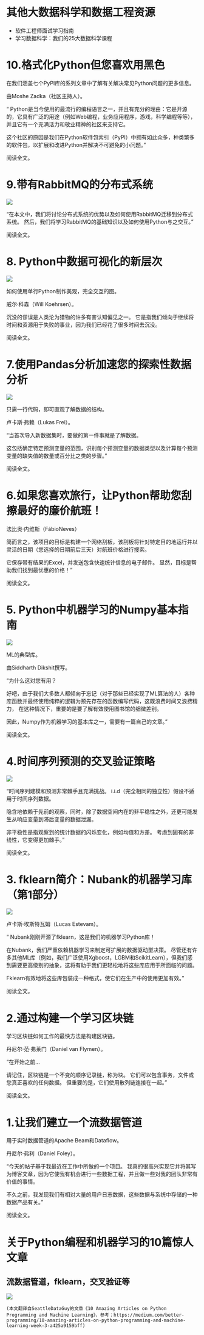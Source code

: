 # 其他大数据科学和数据工程资源
+ 软件工程师面试学习指南
+ 学习数据科学：我们的25大数据科学课程
# 10.格式化Python但您喜欢用黑色

在我们涵盖七个PyPI库的系列文章中了解有关解决常见Python问题的更多信息。

由Moshe Zadka（社区主持人）。

“ Python是当今使用的最流行的编程语言之一，并且有充分的理由：它是开源的，它具有广泛的用途（例如Web编程，业务应用程序，游戏，科学编程等等）， 并且它有一个充满活力和敬业精神的社区来支持它。

这个社区的原因是我们在Python软件包索引（PyPI）中拥有如此众多，种类繁多的软件包，以扩展和改进Python并解决不可避免的小问题。”

阅读全文。
# 9.带有RabbitMQ的分布式系统
![](1!zTkUuu1St1nFr-uFiHZQRQ.png)

“在本文中，我们将讨论分布式系统的优势以及如何使用RabbitMQ迁移到分布式系统。 然后，我们将学习RabbitMQ的基础知识以及如何使用Python与之交互。”

阅读全文。
# 8. Python中数据可视化的新层次
![](1!3oKPqgBdjGyd3EC3YNvJ0w.png)

如何使用单行Python制作美观，完全交互的图。

威尔·科森（Will Koehrsen）。

沉没的谬误是人类沦为猎物的许多有害认知偏见之一。 它是指我们倾向于继续将时间和资源用于失败的事业，因为我们已经花了很多时间去沉没。

阅读全文。
# 7.使用Pandas分析加速您的探索性数据分析
![](1!HPiIWRIJXL6daTYUURGPRw.png)

只需一行代码，即可直观了解数据的结构。

卢卡斯·弗赖（Lukas Frei）。

“当首次导入新数据集时，要做的第一件事就是了解数据。

这包括确定特定预测变量的范围，识别每个预测变量的数据类型以及计算每个预测变量的缺失值的数量或百分比之类的步骤。”

阅读全文。
# 6.如果您喜欢旅行，让Python帮助您刮擦最好的廉价航班！

法比奥·内维斯（FábioNeves）

简而言之，该项目的目标是构建一个网络刮板，该刮板将针对特定目的地运行并以灵活的日期（您选择的日期前后三天）对航班价格进行搜索。

它保存带有结果的Excel，并发送包含快速统计信息的电子邮件。 显然，目标是帮助我们找到最优惠的价格！”

阅读全文。
# 5. Python中机器学习的Numpy基本指南
![](0!6TQBG47ORg92Y25B)

ML的典型库。

由Siddharth Dikshit撰写。

“为什么这对您有用？

好吧，由于我们大多数人都倾向于忘记（对于那些已经实现了ML算法的人）各种库函数并最终使用纯粹的逻辑为预先存在的函数编写代码，这既浪费时间又浪费精力， 在这种情况下，重要的是要了解有效使用图书馆的细微差别。

因此，Numpy作为机器学习的基本库之一，需要有一篇自己的文章。”

阅读全文。
# 4.时间序列预测的交叉验证策略
![](1!SJOcBMIYHy5WaSo5C9hpRw.png)

“时间序列建模和预测非常棘手且充满挑战。 i.i.d（完全相同的独立性）假设不适用于时间序列数据。

隐含地依赖于先前的观察，同时，除了数据空间内在的非平稳性之外，还更可能发生从响应变量到滞后变量的数据泄漏。

非平稳性是指观察到的统计数据的闪烁变化，例如均值和方差。 考虑到固有的非线性，它变得更加棘手。”

阅读全文。
# 3. fklearn简介：Nubank的机器学习库（第1部分）
![](0!P8BNRJRiud_5luF6)

卢卡斯·埃斯特瓦姆（Lucas Estevam）。

“ Nubank刚刚开源了fklearn，这是我们的机器学习Python库！

在Nubank，我们严重依赖机器学习来制定可扩展的数据驱动型决策。 尽管还有许多其他ML库（例如，我们广泛使用Xgboost，LGBM和ScikitLearn），但我们感到需要更高级别的抽象，这将有助于我们更轻松地将这些库应用于所面临的问题。

Fklearn有效地将这些库包装成一种格式，使它们在生产中的使用更加有效。”

阅读全文。
# 2.通过构建一个学习区块链

学习区块链如何工作的最快方法是构建区块链。

丹尼尔·范·弗莱门（Daniel van Flymen）。

“在开始之前...

请记住，区块链是一个不变的顺序记录链，称为块。 它们可以包含事务，文件或您真正喜欢的任何数据。 但重要的是，它们使用散列链连接在一起。”

阅读全文。
# 1.让我们建立一个流数据管道

用于实时数据管道的Apache Beam和Dataflow。

丹尼尔·弗利（Daniel Foley）。

“今天的帖子基于我最近在工作中所做的一个项目。 我真的很高兴实现它并将其写为博客文章，因为它使我有机会进行一些数据工程，并且做一些对我的团队非常有价值的事情。

不久之前，我发现我们有相对大量的用户日志数据，这些数据与系统中存储的一种数据产品有关。”

阅读全文。
# 关于Python编程和机器学习的10篇惊人文章
## 流数据管道，fklearn，交叉验证等
![](1!9zCX81ho6hRa4NE5qk1MVg.png)
```
(本文翻译自SeattleDataGuy的文章《10 Amazing Articles on Python Programming and Machine Learning》，参考：https://medium.com/better-programming/10-amazing-articles-on-python-programming-and-machine-learning-week-3-a425a9159bff)
```
